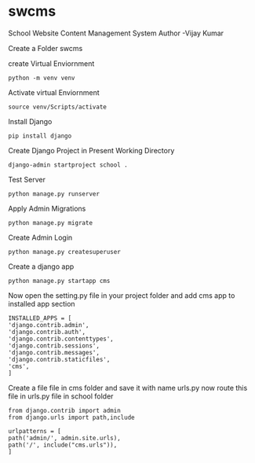 # swcms
School Website Content Management System
Author -Vijay Kumar

Create a Folder swcms

create Virtual Enviornment

    python -m venv venv

Activate virtual Enviornment
    
    source venv/Scripts/activate

Install Django

    pip install django
    

Create Django Project in Present Working Directory

    django-admin startproject school .
    

Test Server

    python manage.py runserver 


Apply Admin Migrations

    python manage.py migrate

Create Admin Login

    python manage.py createsuperuser

Create a django app

    python manage.py startapp cms

Now open the setting.py file in your project folder and add cms app to installed app section

    INSTALLED_APPS = [
    'django.contrib.admin',
    'django.contrib.auth',
    'django.contrib.contenttypes',
    'django.contrib.sessions',
    'django.contrib.messages',
    'django.contrib.staticfiles',
    'cms',
    ]

Create a file file in cms folder and save it with name urls.py now route this file in urls.py file in school folder

    from django.contrib import admin
    from django.urls import path,include

    urlpatterns = [
    path('admin/', admin.site.urls),
    path('/', include("cms.urls")),
    ]
 
